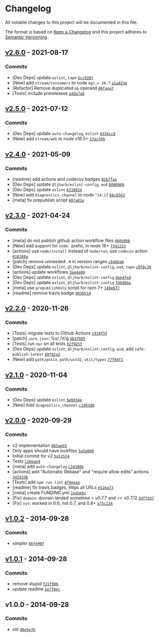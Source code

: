 # Changelog

All notable changes to this project will be documented in this file.

The format is based on [Keep a Changelog](https://keepachangelog.com/en/1.0.0/)
and this project adheres to [Semantic Versioning](https://semver.org/spec/v2.0.0.html).

## [v2.6.0](https://github.com/inspect-js/is-core-module/compare/v2.5.0...v2.6.0) - 2021-08-17

### Commits

- [Dev Deps] update `eslint`, `tape` [`6cc928f`](https://github.com/inspect-js/is-core-module/commit/6cc928f8a4bba66aeeccc4f6beeac736d4bd3081)
- [New] add `stream/consumers` to node `&gt;= 16.7` [`a1a423e`](https://github.com/inspect-js/is-core-module/commit/a1a423e467e4cc27df180234fad5bab45943e67d)
- [Refactor] Remove duplicated `&&` operand [`86faea7`](https://github.com/inspect-js/is-core-module/commit/86faea738213a2433c62d1098488dc9314dca832)
- [Tests] include prereleases [`a4da7a6`](https://github.com/inspect-js/is-core-module/commit/a4da7a6abf7568e2aa4fd98e69452179f1850963)

## [v2.5.0](https://github.com/inspect-js/is-core-module/compare/v2.4.0...v2.5.0) - 2021-07-12

### Commits

- [Dev Deps] update `auto-changelog`, `eslint` [`6334cc9`](https://github.com/inspect-js/is-core-module/commit/6334cc94f3af7469685bd8f236740991baaf2705)
- [New] add `stream/web` to node v16.5+ [`17ac59b`](https://github.com/inspect-js/is-core-module/commit/17ac59b662d63e220a2e5728625f005c24f177b2)

## [v2.4.0](https://github.com/inspect-js/is-core-module/compare/v2.3.0...v2.4.0) - 2021-05-09

### Commits

- [readme] add actions and codecov badges [`82b7faa`](https://github.com/inspect-js/is-core-module/commit/82b7faa12b56dbe47fbea67e1a5b9e447027ba40)
- [Dev Deps] update `@ljharb/eslint-config`, `aud` [`8096868`](https://github.com/inspect-js/is-core-module/commit/8096868c024a161ccd4d44110b136763e92eace8)
- [Dev Deps] update `eslint` [`6726824`](https://github.com/inspect-js/is-core-module/commit/67268249b88230018c510f6532a8046d7326346f)
- [New] add `diagnostics_channel` to node `^14.17` [`86c6563`](https://github.com/inspect-js/is-core-module/commit/86c65634201b8ff9b3e48a9a782594579c7f5c3c)
- [meta] fix prepublish script [`697a01e`](https://github.com/inspect-js/is-core-module/commit/697a01e3c9c0be074066520954f30fb28532ec57)

## [v2.3.0](https://github.com/inspect-js/is-core-module/compare/v2.2.0...v2.3.0) - 2021-04-24

### Commits

- [meta] do not publish github action workflow files [`060d4bb`](https://github.com/inspect-js/is-core-module/commit/060d4bb971a29451c19ff336eb56bee27f9fa95a)
- [New] add support for `node:` prefix, in node 16+ [`7341223`](https://github.com/inspect-js/is-core-module/commit/73412230a769f6e81c05eea50b6520cebf54ed2f)
- [actions] use `node/install` instead of `node/run`; use `codecov` action [`016269a`](https://github.com/inspect-js/is-core-module/commit/016269abae9f6657a5254adfbb813f09a05067f9)
- [patch] remove unneeded `.0` in version ranges [`cb466a6`](https://github.com/inspect-js/is-core-module/commit/cb466a6d89e52b8389e5c12715efcd550c41cea3)
- [Dev Deps] update `eslint`, `@ljharb/eslint-config`, `aud`, `tape` [`c9f9c39`](https://github.com/inspect-js/is-core-module/commit/c9f9c396ace60ef81906f98059c064e6452473ed)
- [actions] update workflows [`3ee4a89`](https://github.com/inspect-js/is-core-module/commit/3ee4a89fd5a02fccd43882d905448ea6a98e9a3c)
- [Dev Deps] update `eslint`, `@ljharb/eslint-config` [`dee4fed`](https://github.com/inspect-js/is-core-module/commit/dee4fed79690c1d43a22f7fa9426abebdc6d727f)
- [Dev Deps] update `eslint`, `@ljharb/eslint-config` [`7d046ba`](https://github.com/inspect-js/is-core-module/commit/7d046ba07ae8c9292e43652694ca808d7b309de8)
- [meta] use `prepublishOnly` script for npm 7+ [`149e677`](https://github.com/inspect-js/is-core-module/commit/149e6771a5ede6d097e71785b467a9c4b4977cc7)
- [readme] remove travis badge [`903b51d`](https://github.com/inspect-js/is-core-module/commit/903b51d6b69b98abeabfbc3695c345b02646f19c)

## [v2.2.0](https://github.com/inspect-js/is-core-module/compare/v2.1.0...v2.2.0) - 2020-11-26

### Commits

- [Tests] migrate tests to Github Actions [`c919f57`](https://github.com/inspect-js/is-core-module/commit/c919f573c0a92d10a0acad0b650b5aecb033d426)
- [patch] `core.json`: %s/    /\t/g [`db3f685`](https://github.com/inspect-js/is-core-module/commit/db3f68581f53e73cc09cd675955eb1bdd6a5a39b)
- [Tests] run `nyc` on all tests [`b2f925f`](https://github.com/inspect-js/is-core-module/commit/b2f925f8866f210ef441f39fcc8cc42692ab89b1)
- [Dev Deps] update `eslint`, `@ljharb/eslint-config`, `aud`; add `safe-publish-latest` [`89f02a2`](https://github.com/inspect-js/is-core-module/commit/89f02a2b4162246dea303a6ee31bb9a550b05c72)
- [New] add `path/posix`, `path/win32`, `util/types` [`77f94f1`](https://github.com/inspect-js/is-core-module/commit/77f94f1e90ffd7c0be2a3f1aa8574ebf7fd981b3)

## [v2.1.0](https://github.com/inspect-js/is-core-module/compare/v2.0.0...v2.1.0) - 2020-11-04

### Commits

- [Dev Deps] update `eslint` [`5e0034e`](https://github.com/inspect-js/is-core-module/commit/5e0034eae57c09c8f1bd769f502486a00f56c6e4)
- [New] Add `diagnostics_channel` [`c2d83d0`](https://github.com/inspect-js/is-core-module/commit/c2d83d0a0225a1a658945d9bab7036ea347d29ec)

## [v2.0.0](https://github.com/inspect-js/is-core-module/compare/v1.0.2...v2.0.0) - 2020-09-29

### Commits

- v2 implementation [`865aeb5`](https://github.com/inspect-js/is-core-module/commit/865aeb5ca0e90248a3dfff5d7622e4751fdeb9cd)
- Only apps should have lockfiles [`5a5e660`](https://github.com/inspect-js/is-core-module/commit/5a5e660d568e37eb44e17fb1ebb12a105205fc2b)
- Initial commit for v2 [`5a51524`](https://github.com/inspect-js/is-core-module/commit/5a51524e06f92adece5fbb138c69b7b9748a2348)
- Tests [`116eae4`](https://github.com/inspect-js/is-core-module/commit/116eae4fccd01bc72c1fd3cc4b7561c387afc496)
- [meta] add `auto-changelog` [`c24388b`](https://github.com/inspect-js/is-core-module/commit/c24388bee828d223040519d1f5b226ca35beee63)
- [actions] add "Automatic Rebase" and "require allow edits" actions [`34292db`](https://github.com/inspect-js/is-core-module/commit/34292dbcbadae0868aff03c22dbd8b7b8a11558a)
- [Tests] add `npm run lint` [`4f9eeee`](https://github.com/inspect-js/is-core-module/commit/4f9eeee7ddff10698bbf528620f4dc8d4fa3e697)
- [readme] fix travis badges, https all URLs [`e516a73`](https://github.com/inspect-js/is-core-module/commit/e516a73b0dccce20938c432b1ba512eae8eff9e9)
- [meta] create FUNDING.yml [`1aabebc`](https://github.com/inspect-js/is-core-module/commit/1aabebca98d01f8a04e46bc2e2520fa93cf21ac6)
- [Fix] `domain`: domain landed sometime &gt; v0.7.7 and &lt;= v0.7.12 [`2df7d37`](https://github.com/inspect-js/is-core-module/commit/2df7d37595d41b15eeada732b706b926c2771655)
- [Fix] `sys`: worked in 0.6, not 0.7, and 0.8+ [`a75c134`](https://github.com/inspect-js/is-core-module/commit/a75c134229e1e9441801f6b73f6a52489346eb65)

## [v1.0.2](https://github.com/inspect-js/is-core-module/compare/v1.0.1...v1.0.2) - 2014-09-28

### Commits

- simpler [`66fe90f`](https://github.com/inspect-js/is-core-module/commit/66fe90f9771581b9adc0c3900baa52c21b5baea2)

## [v1.0.1](https://github.com/inspect-js/is-core-module/compare/v1.0.0...v1.0.1) - 2014-09-28

### Commits

- remove stupid [`f21f906`](https://github.com/inspect-js/is-core-module/commit/f21f906f882c2bd656a5fc5ed6fbe48ddaffb2ac)
- update readme [`1eff0ec`](https://github.com/inspect-js/is-core-module/commit/1eff0ec69798d1ec65771552d1562911e90a8027)

## v1.0.0 - 2014-09-28

### Commits

- init [`48e5e76`](https://github.com/inspect-js/is-core-module/commit/48e5e76cac378fddb8c1f7d4055b8dfc943d6b96)
